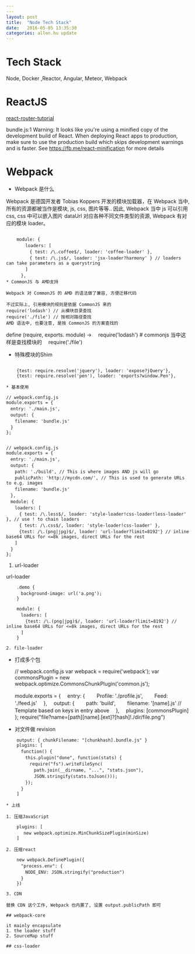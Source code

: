 ```yaml
---
---
layout: post
title:  "Node Tech Stack"
date:   2016-05-05 13:35:30
categories: allen.hu update
---
```


#  Tech Stack

 Node, Docker ,Reactor, Angular, Meteor, Webpack


# ReactJS

[react-router-tutorial](https://github.com/reactjs/react-router-tutorial)

bundle.js:1 Warning: It looks like you're using a minified copy of the development build of React. When deploying React apps to production, make sure to use the production build which skips development warnings and is faster. See https://fb.me/react-minification for more details


# Webpack

* Webpack 是什么

Webpack 是德国开发者 Tobias Koppers 开发的模块加载器，在 Webpack 当中, 所有的资源都被当作是模块, js, css, 图片等等..
因此, Webpack 当中 js 可以引用 css, css 中可以嵌入图片 dataUrl
对应各种不同文件类型的资源, Webpack 有对应的模块 loader。

```

	module: {
	　　loaders: [
	　　　{ test: /\.coffee$/, loader: 'coffee-loader' },
	　　　{ test: /\.js$/, loader: 'jsx-loader?harmony' } // loaders can take parameters as a querystring
	　　]
	　},
* CommonJS 与 AMD支持

Webpack 对 CommonJS 的 AMD 的语法做了兼容, 方便迁移代码

不过实际上, 引用模块的规则是依据 CommonJS 来的
require('lodash') // 从模块目录查找
require('./file') // 按相对路径查找
AMD 语法中, 也要注意, 是按 CommonJS 的方案查找的

```

define (require, exports. module) ->
　require('lodash') # commonjs 当中这样是查找模块的
　require('./file')


* 特殊模块的Shim

```

	{test: require.resolve('jquery'), loader: 'expose?jQuery'},
	{test: require.resolve('pen'), loader: 'exports?window.Pen'},

* 基本使用

```
	// webpack.config.js
	module.exports = {
	　entry: './main.js',
	　output: {
	　　filename: 'bundle.js'　　　　
	　}
	};


	// webpack.config.js
	module.exports = {
	　entry: './main.js',
	　output: {
	　　path: './build', // This is where images AND js will go
	　　publicPath: 'http://mycdn.com/', // This is used to generate URLs to e.g. images
	　　filename: 'bundle.js'
	　},
	　module: {
	　　loaders: [
	　　　{ test: /\.less$/, loader: 'style-loader!css-loader!less-loader' }, // use ! to chain loaders
	　　　{ test: /\.css$/, loader: 'style-loader!css-loader' },
	　　　{test: /\.(png|jpg)$/, loader: 'url-loader?limit=8192'} // inline base64 URLs for <=8k images, direct URLs for the rest
	　　]
	　}
	};

1. url-loader

url-loader

```
	.demo {
	　background-image: url('a.png');
	}

	module: {
	　loaders: [
	　　{test: /\.(png|jpg)$/, loader: 'url-loader?limit=8192'} // inline base64 URLs for <=8k images, direct URLs for the rest
	　]
	}

2. file-loader

```

* 打成多个包

	// webpack.config.js
	var webpack = require('webpack');
	var commonsPlugin = new webpack.optimize.CommonsChunkPlugin('common.js');

	module.exports = {
	　entry: {
	　　Profile: './profile.js',
	　　Feed: './feed.js'
	　},
	　output: {
	　　path: 'build',
	　　filename: '[name].js' // Template based on keys in entry above
	　},
	　plugins: [commonsPlugin]
	};
	require("file?name=[path][name].[ext]?[hash]!./dir/file.png")

* 对文件做 revision

```
	output: { chunkFilename: "[chunkhash].bundle.js" }
	plugins: [
	　function() {
	　　this.plugin("done", function(stats) {
	　　　require("fs").writeFileSync(
	　　　　path.join(__dirname, "...", "stats.json"),
	　　　　JSON.stringify(stats.toJson()));
	　　});
	　}
	]

* 上线

1. 压缩JavaScript

	plugins: [
	　 new webpack.optimize.MinChunkSizePlugin(minSize)
	]

2. 压缩react

	new webpack.DefinePlugin({
	　"process.env": {
	　　NODE_ENV: JSON.stringify("production")
	　}
	})

3. CDN

替换 CDN 这个工作, Webpack 也内置了, 设置 output.publicPath 即可

## webpack-core

it mainly encapsulate
1. the loader stuff
2. SourceMap stuff

## css-loader


